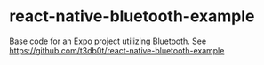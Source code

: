 # react-native-bluetooth-example

Base code for an Expo project utilizing Bluetooth. See https://github.com/t3db0t/react-native-bluetooth-example